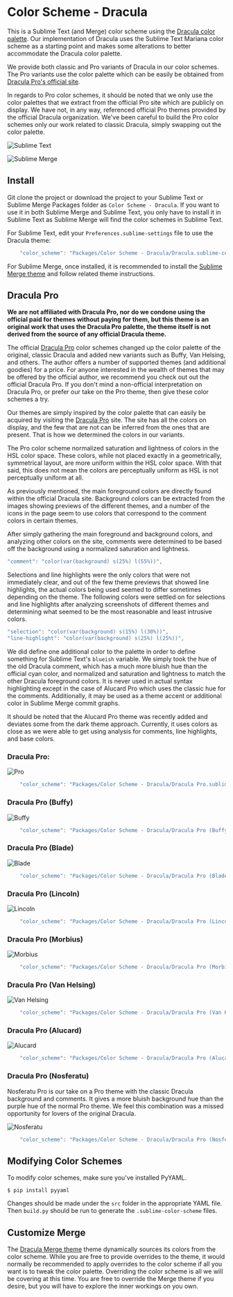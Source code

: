 # Color Scheme - Dracula

This is a Sublime Text (and Merge) color scheme using the [Dracula color palette](https://github.com/dracula/dracula-theme).
Our implementation of Dracula uses the Sublime Text Mariana color scheme as a starting point and makes some alterations
to better accommodate the Dracula color palette.

We provide both classic and Pro variants of Dracula in our color schemes. The Pro variants use the color palette which
can be easily be obtained from [Dracula Pro's official site](https://draculatheme.com/pro).

In regards to Pro color schemes, it should be noted that we only use the color palettes that we extract from the
official Pro site which are publicly on display. We have not, in any way, referenced official Pro themes provided by the
official Dracula organization. We've been careful to build the Pro color schemes only our work related to classic
Dracula, simply swapping out the color palette.

![Sublime Text](screenshots/Text%20-%20Dracula.png)

![Sublime Merge](screenshots/Merge%20-%20Dracula.png)

## Install

Git clone the project or download the project to your Sublime Text or Sublime Merge Packages folder as
`Color Scheme - Dracula`. If you want to use it in both Sublime Merge and Sublime Text, you only have to install it in
Sublime Text as Sublime Merge will find the color schemes in Sublime Text.

For Sublime Text, edit your `Preferences.sublime-settings` file to use the Dracula theme:

```js
    "color_scheme": "Packages/Color Scheme - Dracula/Dracula.sublime-color-scheme",
```

For Sublime Merge, once installed, it is recommended to install the [Sublime Merge theme](https://github.com/facelessuser/merge-dracula-theme)
and follow related theme instructions.

## Dracula Pro

**We are not affiliated with Dracula Pro, nor do we condone using the official paid for themes without paying for them,
but this theme is an original work that uses the Dracula Pro palette, the theme itself is not derived from the source of
any official Dracula theme.**

The official [Dracula Pro](https://draculatheme.com/pro) color schemes changed up the color palette of the original,
classic Dracula and added new variants such as Buffy, Van Helsing, and others. The author offers a number of supported
themes (and additional goodies) for a price. For anyone interested in the wealth of themes that may be offered by the
official author, we recommend you check out out the official Dracula Pro. If you don't mind a non-official
interpretation on Dracula Pro, or prefer our take on the Pro theme, then give these color schemes a try.

Our themes are simply inspired by the color palette that can easily be acquired by visiting the [Dracula Pro](https://draculatheme.com/pro)
site. The site has all the colors on display, and the few that are not can be inferred from the ones that are present.
That is how we determined the colors in our variants.

The Pro color scheme normalized saturation and lightness of colors in the HSL color space. These colors, while not
placed exactly in a geometrically, symmetrical layout, are more uniform within the HSL color space. With that said, this
does not mean the colors are perceptually uniform as HSL is not perceptually uniform at all.

As previously mentioned, the main foreground colors are directly found within the official Dracula site. Background
colors can be extracted from the images showing previews of the different themes, and a number of the icons in the page
seem to use colors that correspond to the comment colors in certain themes.

After simply gathering the main foreground and background colors, and analyzing other colors on the site, comments were
determined to be based off the background using a normalized saturation and lightness.

```js
"comment": "color(var(background) s(25%) l(55%))",
```

Selections and line highlights were the only colors that were not immediately clear, and out of the few theme previews
that showed line highlights, the actual colors being used seemed to differ sometimes depending on the theme. The
following colors were settled on for selections and line highlights after analyzing screenshots of different themes and
determining what seemed to be the most reasonable and least intrusive colors.

```js
"selection": "color(var(background) s(15%) l(30%))",
"line-highlight": "color(var(background) s(25%) l(25%))",
```

We did define one additional color to the palette in order to define something for Sublime Text's `blueish` variable. We
simply took the hue of the old Dracula comment, which has a much more bluish hue than the official cyan color, and
normalized and saturation and lightness to match the other Dracula foreground colors. It is never used in actual syntax
highlighting except in the case of Alucard Pro which uses the classic hue for the comments. Additionally, it may be used
as a theme accent or additional color in Sublime Merge commit graphs.

It should be noted that the Alucard Pro theme was recently added and deviates some from the dark theme approach.
Currently, it uses colors as close as we were able to get using analysis for comments, line highlights, and base
colors.

### Dracula Pro:

![Pro](screenshots/Text%20-%20Pro.png)

```js
    "color_scheme": "Packages/Color Scheme - Dracula/Dracula Pro.sublime-color-scheme",
```

### Dracula Pro (Buffy)

![Buffy](screenshots/Text%20-%20Buffy.png)

```js
    "color_scheme": "Packages/Color Scheme - Dracula/Dracula Pro (Buffy).sublime-color-scheme",
```

### Dracula Pro (Blade)

![Blade](screenshots/Text%20-%20Blade.png)

```js
    "color_scheme": "Packages/Color Scheme - Dracula/Dracula Pro (Blade).sublime-color-scheme",
```

### Dracula Pro (Lincoln)

![Lincoln](screenshots/Text%20-%20Lincoln.png)

```js
    "color_scheme": "Packages/Color Scheme - Dracula/Dracula Pro (Lincoln).sublime-color-scheme",
```

### Dracula Pro (Morbius)

![Morbius](screenshots/Text%20-%20Morbius.png)

```js
    "color_scheme": "Packages/Color Scheme - Dracula/Dracula Pro (Morbius).sublime-color-scheme",
```

### Dracula Pro (Van Helsing)

![Van Helsing](screenshots/Text%20-%20Van%20Helsing.png)

```js
    "color_scheme": "Packages/Color Scheme - Dracula/Dracula Pro (Van Helsing).sublime-color-scheme",
```

### Dracula Pro (Alucard)

![Alucard](screenshots/Text%20-%20Alucard.png)

```js
    "color_scheme": "Packages/Color Scheme - Dracula/Dracula Pro (Alucard).sublime-color-scheme",
```

### Dracula Pro (Nosferatu)

Nosferatu Pro is our take on a Pro theme with the classic Dracula background and comments. It gives a more bluish
background hue than the purple hue of the normal Pro theme. We feel this combination was a missed opportunity for lovers
of the original Dracula.

![Nosferatu](screenshots/Text%20-%20Nosferatu.png)

```js
    "color_scheme": "Packages/Color Scheme - Dracula/Dracula Pro (Nosferatu).sublime-color-scheme",
```

## Modifying Color Schemes

To modify color schemes, make sure you've installed PyYAML.

```console
$ pip install pyyaml
```

Changes should be made under the `src` folder in the appropriate YAML file. Then `build.py` should be run to generate
the `.sublime-color-scheme` files.

## Customize Merge

The [Dracula Merge theme](https://github.com/facelessuser/merge-dracula-theme) theme dynamically sources its colors
from the color scheme. While you are free to provide overrides to the theme, it would normally be recommended to apply
overrides to the color scheme if all you want is to tweak the color palette. Overriding the color scheme is all we will
be covering at this time. You are free to override the Merge theme if you desire, but you will have to explore the inner
workings on you own.
